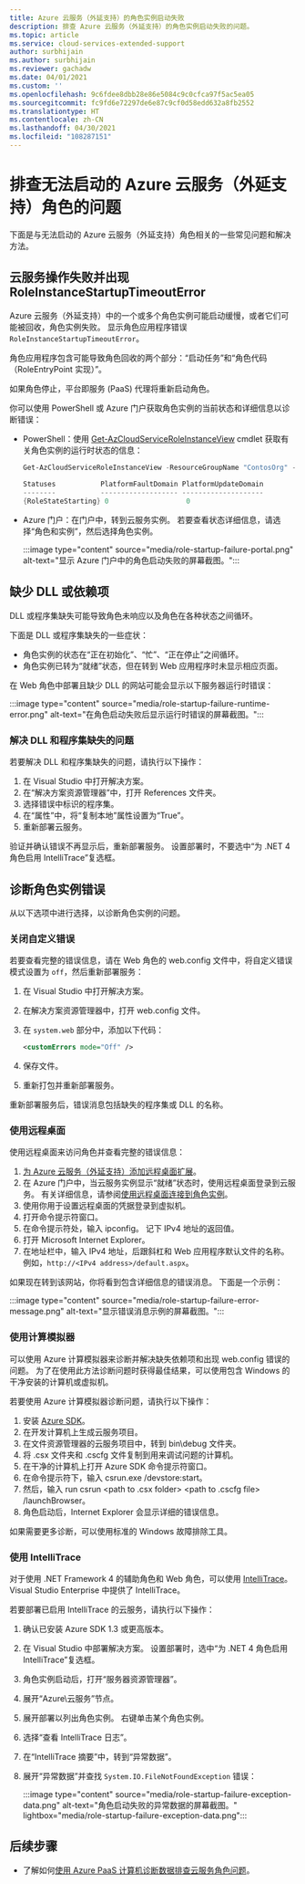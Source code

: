 ```yaml
---
title: Azure 云服务（外延支持）的角色实例启动失败
description: 排查 Azure 云服务（外延支持）的角色实例启动失败的问题。
ms.topic: article
ms.service: cloud-services-extended-support
author: surbhijain
ms.author: surbhijain
ms.reviewer: gachadw
ms.date: 04/01/2021
ms.custom: ''
ms.openlocfilehash: 9c6fdee8dbb28e86e5084c9c0cfca97f5ac5ea05
ms.sourcegitcommit: fc9fd6e72297de6e87c9cf0d58edd632a8fb2552
ms.translationtype: HT
ms.contentlocale: zh-CN
ms.lasthandoff: 04/30/2021
ms.locfileid: "108287151"
---
```

# <a name="troubleshoot-azure-cloud-services-extended-support-roles-that-fail-to-start"></a>排查无法启动的 Azure 云服务（外延支持）角色的问题

下面是与无法启动的 Azure 云服务（外延支持）角色相关的一些常见问题和解决方法。

## <a name="cloud-service-operation-fails-with-roleinstancestartuptimeouterror"></a>云服务操作失败并出现 RoleInstanceStartupTimeoutError

Azure 云服务（外延支持）中的一个或多个角色实例可能启动缓慢，或者它们可能被回收，角色实例失败。 显示角色应用程序错误 `RoleInstanceStartupTimeoutError`。

角色应用程序包含可能导致角色回收的两个部分：“启动任务”和“角色代码（RoleEntryPoint 实现）”。 

如果角色停止，平台即服务 (PaaS) 代理将重新启动角色。

你可以使用 PowerShell 或 Azure 门户获取角色实例的当前状态和详细信息以诊断错误：

* PowerShell：使用 [Get-AzCloudServiceRoleInstanceView](/powershell/module/az.cloudservice/get-azcloudserviceroleinstanceview) cmdlet 获取有关角色实例的运行时状态的信息：

    ```powershell
    Get-AzCloudServiceRoleInstanceView -ResourceGroupName "ContosOrg" -CloudServiceName "ContosoCS" -RoleInstanceName "WebRole1_IN_0"
     
    Statuses           PlatformFaultDomain PlatformUpdateDomain
    --------           ------------------- --------------------
    {RoleStateStarting} 0                   0
    ```

* Azure 门户：在门户中，转到云服务实例。 若要查看状态详细信息，请选择“角色和实例”，然后选择角色实例。

  :::image type="content" source="media/role-startup-failure-portal.png" alt-text="显示 Azure 门户中的角色启动失败的屏幕截图。":::

## <a name="missing-dlls-or-dependencies"></a>缺少 DLL 或依赖项

DLL 或程序集缺失可能导致角色未响应以及角色在各种状态之间循环。

下面是 DLL 或程序集缺失的一些症状：

* 角色实例的状态在“正在初始化”、“忙”、“正在停止”之间循环。
* 角色实例已转为“就绪”状态，但在转到 Web 应用程序时未显示相应页面。


在 Web 角色中部署且缺少 DLL 的网站可能会显示以下服务器运行时错误：

  :::image type="content" source="media/role-startup-failure-runtime-error.png" alt-text="在角色启动失败后显示运行时错误的屏幕截图。":::

### <a name="resolve-missing-dlls-and-assemblies"></a>解决 DLL 和程序集缺失的问题

若要解决 DLL 和程序集缺失的问题，请执行以下操作：

1. 在 Visual Studio 中打开解决方案。
2. 在“解决方案资源管理器”中，打开 References 文件夹。
3. 选择错误中标识的程序集。
4. 在“属性”中，将“复制本地”属性设置为“True”。
5. 重新部署云服务。

验证并确认错误不再显示后，重新部署服务。 设置部署时，不要选中“为 .NET 4 角色启用 IntelliTrace”复选框。

## <a name="diagnose-role-instance-errors"></a>诊断角色实例错误

从以下选项中进行选择，以诊断角色实例的问题。

### <a name="turn-off-custom-errors"></a>关闭自定义错误

若要查看完整的错误信息，请在 Web 角色的 web.config 文件中，将自定义错误模式设置为 `off`，然后重新部署服务：

1. 在 Visual Studio 中打开解决方案。
2. 在解决方案资源管理器中，打开 web.config 文件。
3. 在 `system.web` 部分中，添加以下代码：

   ```xml
   <customErrors mode="Off" />
   ```

4. 保存文件。
5. 重新打包并重新部署服务。

重新部署服务后，错误消息包括缺失的程序集或 DLL 的名称。

### <a name="use-remote-desktop"></a>使用远程桌面

使用远程桌面来访问角色并查看完整的错误信息：

1. [为 Azure 云服务（外延支持）添加远程桌面扩展](enable-rdp.md)。
2. 在 Azure 门户中，当云服务实例显示“就绪”状态时，使用远程桌面登录到云服务。 有关详细信息，请参阅[使用远程桌面连接到角色实例](enable-rdp.md#connect-to-role-instances-with-remote-desktop-enabled)。
3. 使用你用于设置远程桌面的凭据登录到虚拟机。
4. 打开命令提示符窗口。
5. 在命令提示符处，输入 ipconfig。 记下 IPv4 地址的返回值。
6. 打开 Microsoft Internet Explorer。
7. 在地址栏中，输入 IPv4 地址，后跟斜杠和 Web 应用程序默认文件的名称。 例如，`http://<IPv4 address>/default.aspx`。

如果现在转到该网站，你将看到包含详细信息的错误消息。 下面是一个示例：

:::image type="content" source="media/role-startup-failure-error-message.png" alt-text="显示错误消息示例的屏幕截图。":::
  
### <a name="use-the-compute-emulator"></a>使用计算模拟器

可以使用 Azure 计算模拟器来诊断并解决缺失依赖项和出现 web.config 错误的问题。 为了在使用此方法诊断问题时获得最佳结果，可以使用包含 Windows 的干净安装的计算机或虚拟机。

若要使用 Azure 计算模拟器诊断问题，请执行以下操作：

1. 安装 [Azure SDK](https://azure.microsoft.com/downloads/)。
2. 在开发计算机上生成云服务项目。
3. 在文件资源管理器的云服务项目中，转到 bin\debug 文件夹。
4. 将 .csx 文件夹和 .cscfg 文件复制到用来调试问题的计算机。
5. 在干净的计算机上打开 Azure SDK 命令提示符窗口。
6. 在命令提示符下，输入 csrun.exe /devstore:start。
7. 然后，输入 run csrun \<path to .csx folder\> \<path to .cscfg file\> /launchBrowser。
8. 角色启动后，Internet Explorer 会显示详细的错误信息。

如果需要更多诊断，可以使用标准的 Windows 故障排除工具。

### <a name="use-intellitrace"></a>使用 IntelliTrace

对于使用 .NET Framework 4 的辅助角色和 Web 角色，可以使用 [IntelliTrace](/visualstudio/debugger/intellitrace)。 Visual Studio Enterprise 中提供了 IntelliTrace。

若要部署已启用 IntelliTrace 的云服务，请执行以下操作：

1. 确认已安装 Azure SDK 1.3 或更高版本。
2. 在 Visual Studio 中部署解决方案。 设置部署时，选中“为 .NET 4 角色启用 IntelliTrace”复选框。
3. 角色实例启动后，打开“服务器资源管理器”。
4. 展开“Azure\云服务”节点。
5. 展开部署以列出角色实例。 右键单击某个角色实例。
6. 选择“查看 IntelliTrace 日志”。
7. 在“IntelliTrace 摘要”中，转到“异常数据”。
8. 展开“异常数据”并查找 `System.IO.FileNotFoundException` 错误：

   :::image type="content" source="media/role-startup-failure-exception-data.png" alt-text="角色启动失败的异常数据的屏幕截图。" lightbox="media/role-startup-failure-exception-data.png":::

## <a name="next-steps"></a>后续步骤

- 了解如何[使用 Azure PaaS 计算机诊断数据排查云服务角色问题](/archive/blogs/kwill/windows-azure-paas-compute-diagnostics-data)。